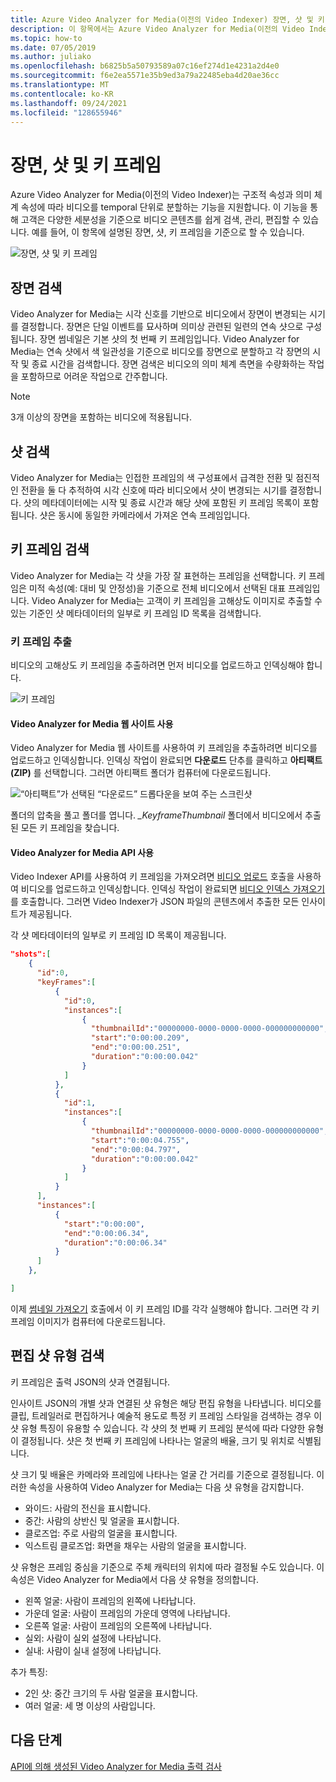 ```yaml
---
title: Azure Video Analyzer for Media(이전의 Video Indexer) 장면, 샷 및 키 프레임
description: 이 항목에서는 Azure Video Analyzer for Media(이전의 Video Indexer) 장면, 샷 및 키 프레임에 대한 개요를 제공합니다.
ms.topic: how-to
ms.date: 07/05/2019
ms.author: juliako
ms.openlocfilehash: b6825b5a50793589a07c16ef274d1e4231a2d4e0
ms.sourcegitcommit: f6e2ea5571e35b9ed3a79a22485eba4d20ae36cc
ms.translationtype: MT
ms.contentlocale: ko-KR
ms.lasthandoff: 09/24/2021
ms.locfileid: "128655946"
---
```

# <a name="scenes-shots-and-keyframes"></a>장면, 샷 및 키 프레임

Azure Video Analyzer for Media(이전의 Video Indexer)는 구조적 속성과 의미 체계 속성에 따라 비디오를 temporal 단위로 분할하는 기능을 지원합니다. 이 기능을 통해 고객은 다양한 세분성을 기준으로 비디오 콘텐츠를 쉽게 검색, 관리, 편집할 수 있습니다. 예를 들어, 이 항목에 설명된 장면, 샷, 키 프레임을 기준으로 할 수 있습니다.   

![장면, 샷 및 키 프레임](./media/scenes-shots-keyframes/scenes-shots-keyframes.png)
 
## <a name="scene-detection"></a>장면 검색  
 
Video Analyzer for Media는 시각 신호를 기반으로 비디오에서 장면이 변경되는 시기를 결정합니다. 장면은 단일 이벤트를 묘사하며 의미상 관련된 일련의 연속 샷으로 구성됩니다. 장면 썸네일은 기본 샷의 첫 번째 키 프레임입니다. Video Analyzer for Media는 연속 샷에서 색 일관성을 기준으로 비디오를 장면으로 분할하고 각 장면의 시작 및 종료 시간을 검색합니다. 장면 검색은 비디오의 의미 체계 측면을 수량화하는 작업을 포함하므로 어려운 작업으로 간주합니다.

> [!NOTE]
> 3개 이상의 장면을 포함하는 비디오에 적용됩니다.

## <a name="shot-detection"></a>샷 검색

Video Analyzer for Media는 인접한 프레임의 색 구성표에서 급격한 전환 및 점진적인 전환을 둘 다 추적하여 시각 신호에 따라 비디오에서 샷이 변경되는 시기를 결정합니다. 샷의 메타데이터에는 시작 및 종료 시간과 해당 샷에 포함된 키 프레임 목록이 포함됩니다. 샷은 동시에 동일한 카메라에서 가져온 연속 프레임입니다.

## <a name="keyframe-detection"></a>키 프레임 검색

Video Analyzer for Media는 각 샷을 가장 잘 표현하는 프레임을 선택합니다. 키 프레임은 미적 속성(예: 대비 및 안정성)을 기준으로 전체 비디오에서 선택된 대표 프레임입니다. Video Analyzer for Media는 고객이 키 프레임을 고해상도 이미지로 추출할 수 있는 기준인 샷 메타데이터의 일부로 키 프레임 ID 목록을 검색합니다.  

### <a name="extracting-keyframes"></a>키 프레임 추출

비디오의 고해상도 키 프레임을 추출하려면 먼저 비디오를 업로드하고 인덱싱해야 합니다.

![키 프레임](./media/scenes-shots-keyframes/extracting-keyframes.png)

#### <a name="with-the-video-analyzer-for-media-website"></a>Video Analyzer for Media 웹 사이트 사용

Video Analyzer for Media 웹 사이트를 사용하여 키 프레임을 추출하려면 비디오를 업로드하고 인덱싱합니다. 인덱싱 작업이 완료되면 **다운로드** 단추를 클릭하고 **아티팩트(ZIP)** 를 선택합니다. 그러면 아티팩트 폴더가 컴퓨터에 다운로드됩니다. 

![“아티팩트”가 선택된 “다운로드” 드롭다운을 보여 주는 스크린샷](./media/scenes-shots-keyframes/extracting-keyframes2.png)
 
폴더의 압축을 풀고 폴더를 엽니다. *_KeyframeThumbnail* 폴더에서 비디오에서 추출된 모든 키 프레임을 찾습니다. 

#### <a name="with-the-video-analyzer-for-media-api"></a>Video Analyzer for Media API 사용

Video Indexer API를 사용하여 키 프레임을 가져오려면 [비디오 업로드](https://api-portal.videoindexer.ai/api-details#api=Operations&operation=Upload-Video) 호출을 사용하여 비디오를 업로드하고 인덱싱합니다. 인덱싱 작업이 완료되면 [비디오 인덱스 가져오기](https://api-portal.videoindexer.ai/api-details#api=Operations&operation=Get-Video-Index)를 호출합니다. 그러면 Video Indexer가 JSON 파일의 콘텐츠에서 추출한 모든 인사이트가 제공됩니다.  

각 샷 메타데이터의 일부로 키 프레임 ID 목록이 제공됩니다. 

```json
"shots":[  
    {  
      "id":0,
      "keyFrames":[  
          {  
            "id":0,
            "instances":[  
                {  
                  "thumbnailId":"00000000-0000-0000-0000-000000000000",
                  "start":"0:00:00.209",
                  "end":"0:00:00.251",
                  "duration":"0:00:00.042"
                }
            ]
          },
          {  
            "id":1,
            "instances":[  
                {  
                  "thumbnailId":"00000000-0000-0000-0000-000000000000",
                  "start":"0:00:04.755",
                  "end":"0:00:04.797",
                  "duration":"0:00:00.042"
                }
            ]
          }
      ],
      "instances":[  
          {  
            "start":"0:00:00",
            "end":"0:00:06.34",
            "duration":"0:00:06.34"
          }
      ]
    },

]
```

이제 [썸네일 가져오기](https://api-portal.videoindexer.ai/api-details#api=Operations&operation=Get-Video-Thumbnail) 호출에서 이 키 프레임 ID를 각각 실행해야 합니다. 그러면 각 키 프레임 이미지가 컴퓨터에 다운로드됩니다. 

## <a name="editorial-shot-type-detection"></a>편집 샷 유형 검색

키 프레임은 출력 JSON의 샷과 연결됩니다. 

인사이트 JSON의 개별 샷과 연결된 샷 유형은 해당 편집 유형을 나타냅니다. 비디오를 클립, 트레일러로 편집하거나 예술적 용도로 특정 키 프레임 스타일을 검색하는 경우 이 샷 유형 특징이 유용할 수 있습니다. 각 샷의 첫 번째 키 프레임 분석에 따라 다양한 유형이 결정됩니다. 샷은 첫 번째 키 프레임에 나타나는 얼굴의 배율, 크기 및 위치로 식별됩니다. 

샷 크기 및 배율은 카메라와 프레임에 나타나는 얼굴 간 거리를 기준으로 결정됩니다. 이러한 속성을 사용하여 Video Analyzer for Media는 다음 샷 유형을 감지합니다.

* 와이드: 사람의 전신을 표시합니다.
* 중간: 사람의 상반신 및 얼굴을 표시합니다.
* 클로즈업: 주로 사람의 얼굴을 표시합니다.
* 익스트림 클로즈업: 화면을 채우는 사람의 얼굴을 표시합니다. 

샷 유형은 프레임 중심을 기준으로 주체 캐릭터의 위치에 따라 결정될 수도 있습니다. 이 속성은 Video Analyzer for Media에서 다음 샷 유형을 정의합니다.

* 왼쪽 얼굴: 사람이 프레임의 왼쪽에 나타납니다.
* 가운데 얼굴: 사람이 프레임의 가운데 영역에 나타납니다.
* 오른쪽 얼굴: 사람이 프레임의 오른쪽에 나타납니다.
* 실외: 사람이 실외 설정에 나타납니다.
* 실내: 사람이 실내 설정에 나타납니다.

추가 특징:

* 2인 샷: 중간 크기의 두 사람 얼굴을 표시합니다.
* 여러 얼굴: 세 명 이상의 사람입니다.


## <a name="next-steps"></a>다음 단계

[API에 의해 생성된 Video Analyzer for Media 출력 검사](video-indexer-output-json-v2.md#scenes)
